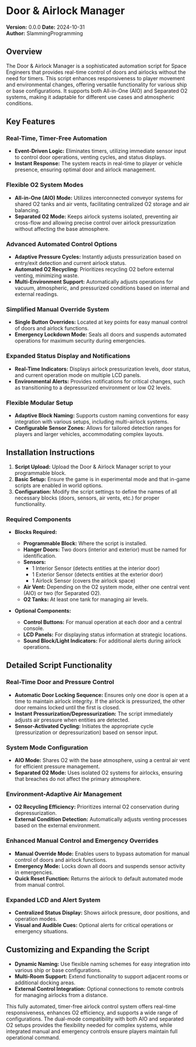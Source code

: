 # Door & Airlock Manager
**Version:** 0.0.0
**Date:** 2024-10-31  
**Author:** SlammingProgramming  

## Overview
The Door & Airlock Manager is a sophisticated automation script for Space Engineers that provides real-time control of doors and airlocks without the need for timers. This script enhances responsiveness to player movement and environmental changes, offering versatile functionality for various ship or base configurations. It supports both All-in-One (AIO) and Separated O2 systems, making it adaptable for different use cases and atmospheric conditions.

## Key Features

### Real-Time, Timer-Free Automation
- **Event-Driven Logic:** Eliminates timers, utilizing immediate sensor input to control door operations, venting cycles, and status displays.
- **Instant Response:** The system reacts in real-time to player or vehicle presence, ensuring optimal door and airlock management.

### Flexible O2 System Modes
- **All-in-One (AIO) Mode:** Utilizes interconnected conveyor systems for shared O2 tanks and air vents, facilitating centralized O2 storage and air balancing.
- **Separated O2 Mode:** Keeps airlock systems isolated, preventing air cross-flow and allowing precise control over airlock pressurization without affecting the base atmosphere.

### Advanced Automated Control Options
- **Adaptive Pressure Cycles:** Instantly adjusts pressurization based on entry/exit detection and current airlock status.
- **Automated O2 Recycling:** Prioritizes recycling O2 before external venting, minimizing waste.
- **Multi-Environment Support:** Automatically adjusts operations for vacuum, atmospheric, and pressurized conditions based on internal and external readings.

### Simplified Manual Override System
- **Single Button Overrides:** Located at key points for easy manual control of doors and airlock functions.
- **Emergency Lockdown Mode:** Seals all doors and suspends automated operations for maximum security during emergencies.

### Expanded Status Display and Notifications
- **Real-Time Indicators:** Displays airlock pressurization levels, door status, and current operation mode on multiple LCD panels.
- **Environmental Alerts:** Provides notifications for critical changes, such as transitioning to a depressurized environment or low O2 levels.

### Flexible Modular Setup
- **Adaptive Block Naming:** Supports custom naming conventions for easy integration with various setups, including multi-airlock systems.
- **Configurable Sensor Zones:** Allows for tailored detection ranges for players and larger vehicles, accommodating complex layouts.

## Installation Instructions
1. **Script Upload:** Upload the Door & Airlock Manager script to your programmable block.
2. **Basic Setup:** Ensure the game is in experimental mode and that in-game scripts are enabled in world options.
3. **Configuration:** Modify the script settings to define the names of all necessary blocks (doors, sensors, air vents, etc.) for proper functionality.

### Required Components
- **Blocks Required:**
  - **Programmable Block:** Where the script is installed.
  - **Hanger Doors:** Two doors (interior and exterior) must be named for identification.
  - **Sensors:** 
    - 1 Interior Sensor (detects entities at the interior door)
    - 1 Exterior Sensor (detects entities at the exterior door)
    - 1 Airlock Sensor (covers the airlock space)
  - **Air Vent:** Depending on the O2 system mode, either one central vent (AIO) or two (for Separated O2).
  - **O2 Tanks:** At least one tank for managing air levels.

- **Optional Components:**
  - **Control Buttons:** For manual operation at each door and a central console.
  - **LCD Panels:** For displaying status information at strategic locations.
  - **Sound Block/Light Indicators:** For additional alerts during airlock operations.

## Detailed Script Functionality

### Real-Time Door and Pressure Control
- **Automatic Door Locking Sequence:** Ensures only one door is open at a time to maintain airlock integrity. If the airlock is pressurized, the other door remains locked until the first is closed.
- **Instant Pressurization/Depressurization:** The script immediately adjusts air pressure when entities are detected.
- **Sensor-Activated Cycling:** Initiates the appropriate cycle (pressurization or depressurization) based on sensor input.

### System Mode Configuration
- **AIO Mode:** Shares O2 with the base atmosphere, using a central air vent for efficient pressure management.
- **Separated O2 Mode:** Uses isolated O2 systems for airlocks, ensuring that breaches do not affect the primary atmosphere.

### Environment-Adaptive Air Management
- **O2 Recycling Efficiency:** Prioritizes internal O2 conservation during depressurization.
- **External Condition Detection:** Automatically adjusts venting processes based on the external environment.

### Enhanced Manual Control and Emergency Overrides
- **Manual Override Mode:** Enables users to bypass automation for manual control of doors and airlock functions.
- **Emergency Mode:** Locks down all doors and suspends sensor activity in emergencies.
- **Quick Reset Function:** Returns the airlock to default automated mode from manual control.

### Expanded LCD and Alert System
- **Centralized Status Display:** Shows airlock pressure, door positions, and operation modes.
- **Visual and Audible Cues:** Optional alerts for critical operations or emergency situations.

## Customizing and Expanding the Script
- **Dynamic Naming:** Use flexible naming schemes for easy integration into various ship or base configurations.
- **Multi-Room Support:** Extend functionality to support adjacent rooms or additional docking areas.
- **External Control Integration:** Optional connections to remote controls for managing airlocks from a distance.

This fully automated, timer-free airlock control system offers real-time responsiveness, enhances O2 efficiency, and supports a wide range of configurations. The dual-mode compatibility with both AIO and separated O2 setups provides the flexibility needed for complex systems, while integrated manual and emergency controls ensure players maintain full operational command.
